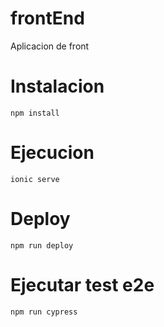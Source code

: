 # frontEnd

Aplicacion de front

# Instalacion

`npm install`

# Ejecucion

`ionic serve`

# Deploy

`npm run deploy`

# Ejecutar test e2e

`npm run cypress`
